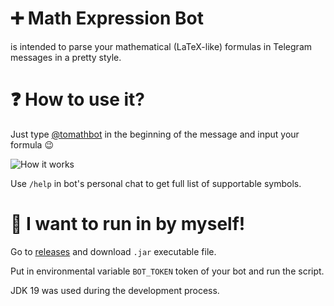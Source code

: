 # ➕ Math Expression Bot
is intended to parse your mathematical (LaTeX-like) formulas in Telegram messages in a pretty style.

# ❓ How to use it?
Just type [@tomathbot](http://t.me/tomathbot "@tomathbot") in the beginning of the message and input your formula 😉

![How it works](https://user-images.githubusercontent.com/60100612/198391210-a7eb2ad1-b60b-44c7-b0d2-380adb427966.png)

Use `/help` in bot's personal chat to get full list of supportable symbols.

# 🧰 I want to run in by myself!

Go to [releases](https://github.com/m0t9/mathExpr_bot/releases) and download `.jar` executable file.

Put in environmental variable `BOT_TOKEN` token of your bot and run the script.

JDK 19 was used during the development process.
